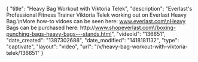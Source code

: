 {
    "title": "Heavy Bag Workout with Viktoria Telek",
    "description": "Everlast's Professional Fitness Trainer Viktoria Telek working out on Everlast Heavy Bag.\nMore how-to vidoes can be seen here: www.everlast.com\nHeavy Bags can be purchased here: http:\/\/www.shopeverlast.com\/boxing-punching-bags-heavy-bags---stands.html",
    "videoid": "136651",
    "date_created": "1387302688",
    "date_modified": "1418181132",
    "type": "captivate",
    "layout": "video",
    "url": "\/v\/heavy-bag-workout-with-viktoria-telek\/136651"
}